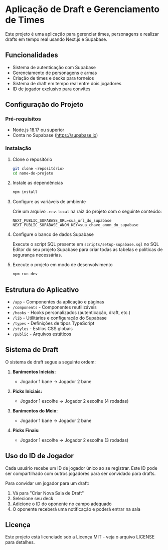 # Aplicação de Draft e Gerenciamento de Times

Este projeto é uma aplicação para gerenciar times, personagens e realizar drafts em tempo real usando Next.js e Supabase.

## Funcionalidades

- Sistema de autenticação com Supabase
- Gerenciamento de personagens e armas
- Criação de times e decks para torneios
- Sistema de draft em tempo real entre dois jogadores
- ID de jogador exclusivo para convites

## Configuração do Projeto

### Pré-requisitos

- Node.js 18.17 ou superior
- Conta no Supabase (https://supabase.io)

### Instalação

1. Clone o repositório
   ```bash
   git clone <repositório>
   cd nome-do-projeto
   ```

2. Instale as dependências
   ```bash
   npm install
   ```

3. Configure as variáveis de ambiente

   Crie um arquivo `.env.local` na raiz do projeto com o seguinte conteúdo:

   ```
   NEXT_PUBLIC_SUPABASE_URL=sua_url_do_supabase
   NEXT_PUBLIC_SUPABASE_ANON_KEY=sua_chave_anon_do_supabase
   ```

4. Configure o banco de dados Supabase

   Execute o script SQL presente em `scripts/setup-supabase.sql` no SQL Editor do seu projeto Supabase para criar todas as tabelas e políticas de segurança necessárias.

5. Execute o projeto em modo de desenvolvimento
   ```bash
   npm run dev
   ```

## Estrutura do Aplicativo

- `/app` - Componentes da aplicação e páginas
- `/components` - Componentes reutilizáveis
- `/hooks` - Hooks personalizados (autenticação, draft, etc.)
- `/lib` - Utilitários e configuração do Supabase
- `/types` - Definições de tipos TypeScript
- `/styles` - Estilos CSS globais
- `/public` - Arquivos estáticos

## Sistema de Draft

O sistema de draft segue a seguinte ordem:

1. **Banimentos Iniciais:**
   - Jogador 1 bane → Jogador 2 bane

2. **Picks Iniciais:**
   - Jogador 1 escolhe → Jogador 2 escolhe (4 rodadas)

3. **Banimentos do Meio:**
   - Jogador 1 bane → Jogador 2 bane

4. **Picks Finais:**
   - Jogador 1 escolhe → Jogador 2 escolhe (3 rodadas)

## Uso do ID de Jogador

Cada usuário recebe um ID de jogador único ao se registrar. Este ID pode ser compartilhado com outros jogadores para ser convidado para drafts.

Para convidar um jogador para um draft:
1. Vá para "Criar Nova Sala de Draft"
2. Selecione seu deck
3. Adicione o ID do oponente no campo adequado
4. O oponente receberá uma notificação e poderá entrar na sala

## Licença

Este projeto está licenciado sob a Licença MIT - veja o arquivo LICENSE para detalhes. 